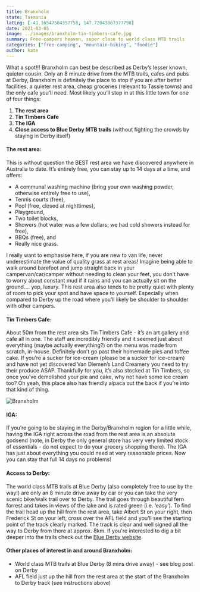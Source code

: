 ```yaml
---
title: Branxholm
state: Tasmania
latLng: [-41.16547504357758, 147.72043867377798]
date: 2021-03-05
image: ../images/branxholm-tin-timbers-cafe.jpg
summary: Free-campers heaven, super close to world class MTB trails
categories: ["free-camping", "mountain-biking", "foodie"]
author: kate
---
```


What a spot!!! Branxholm can best be described as Derby’s lesser known, quieter cousin. Only an 8 minute drive from the MTB trails, cafes and pubs at Derby, Branxholm is definitely the place to stop if you are after better facilities, a quieter rest area, cheap groceries (relevant to Tassie towns) and the only cafe you’ll need. Most likely you’ll stop in at this little town for one of four things:

1. **The rest area**
2. **Tin Timbers Cafe**
3. **The IGA**
4. **Close access to Blue Derby MTB trails** (without fighting the crowds by staying in Derby itself)


#### The rest area:
This is without question the BEST rest area we have discovered anywhere in Australia to date. It’s entirely free, you can stay up to 14 days at a time, and offers:
- A communal washing machine (bring your own washing powder, otherwise entirely free to use), 
- Tennis courts (free), 
- Pool (free, closed at nighttimes), 
- Playground, 
- Two toilet blocks, 
- Showers (hot water was a few dollars; we had cold showers instead for free), 
- BBQs (free), and 
- Really nice grass. 

I really want to emphasise here, if you are new to van life, never underestimate the value of quality grass at rest areas! Imagine being able to walk around barefoot and jump straight back in your campervan/car/camper without needing to clean your feet, you don’t have to worry about constant mud if it rains and you can actually sit on the ground…. yep, luxury.
This rest area also tends to be pretty quiet with plenty of room to pick your spot and have space to yourself. Especially when compared to Derby up the road where you’ll likely be shoulder to shoulder with other campers.

#### Tin Timbers Cafe:
About 50m from the rest area sits Tin Timbers Cafe - it’s an art gallery and cafe all in one. The staff are incredibly friendly and it seemed just about everything (maybe actually everything?) on the menu was made from scratch, in-house. Definitely don’t go past their homemade pies and toffee cake. If you’re a sucker for ice-cream (please be a sucker for ice-cream) and have not yet discovered Van Diemen’s Land Creamery you need to try their produce ASAP. Thankfully for you, it’s also stocked at Tin Timbers, so once you’ve demolished your pie and cake, why not have some ice cream too? Oh yeah, this place also has friendly alpaca out the back if you’re into that kind of thing.

![Branxholm](../images/branxholm-tin-timbers-cafe.jpg)

#### IGA:
If you’re going to be staying in the Derby/Branxholm region for a little while, having the IGA right across the road from the rest area is an absolute godsend (note, in Derby the only general store has very very limited stock of essentials - do not expect to do your grocery shopping there). 
The IGA has just about everything you could need at very reasonable prices. Now you can stay that full 14 days no problems!

#### Access to Derby:
The world class MTB trails at Blue Derby (also completely free to use by the way!) are only an 8 minute drive away by car or you can take the very scenic bike/walk trail over to Derby. The trail goes through beautiful fern forrest and takes in views of the lake and is rated green (i.e. ‘easy’). To find the trail head up the hill from the rest area, take Albert St on your right, then Frederick St on your left, cross over the AFL field and you’ll see the starting point of the track clearly marked. The track is clear and well signed all the way to Derby from there at approx. 8km.
If you're interested to dig a bit deeper into the trails check out the [Blue Derby website](https://www.ridebluederby.com.au).

#### Other places of interest in and around Branxholm:
- World class MTB trails at Blue Derby (8 mins drive away) - see blog post on Derby
- AFL field just up the hill from the rest area at the start of the Branxholm to Derby track (see instructions above)